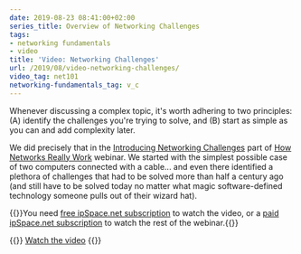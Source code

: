 ```yaml
---
date: 2019-08-23 08:41:00+02:00
series_title: Overview of Networking Challenges
tags:
- networking fundamentals
- video
title: 'Video: Networking Challenges'
url: /2019/08/video-networking-challenges/
video_tag: net101
networking-fundamentals_tag: v_c
---
```

Whenever discussing a complex topic, it's worth adhering to two principles: (A) identify the challenges you're trying to solve, and (B) start as simple as you can and add complexity later.

We did precisely that in the [Introducing Networking Challenges](https://my.ipspace.net/bin/get/Net101/L1.1%20-%20Introducing%20Networking%20Challenges.mp4?doccode=Net101) part of [How Networks Really Work](https://www.ipspace.net/How_Networks_Really_Work) webinar. We started with the simplest possible case of two computers connected with a cable... and even there identified a plethora of challenges that had to be solved more than half a century ago (and still have to be solved today no matter what magic software-defined technology someone pulls out of their wizard hat).

{{<note free>}}You need [free ipSpace.net subscription](https://www.ipspace.net/Subscription/Free) to watch the video, or a [paid ipSpace.net subscription](https://www.ipspace.net/Subscription/) to watch the rest of the webinar.{{</note>}}

{{<jump>}}
[Watch the video](https://my.ipspace.net/bin/get/Net101/L1.1%20-%20Introducing%20Networking%20Challenges.mp4?doccode=Net101)
{{</jump>}}
